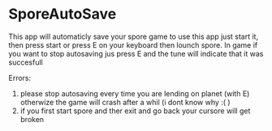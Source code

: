 # SporeAutoSave
This app will automaticly save your spore game
to use this app just start it, then press start or press E on your keyboard then lounch spore.
In game if you want to stop autosaving jus press E and the tune will indicate that it was succesfull

Errors: 
1) please stop autosaving every time you are lending on planet (with E) otherwize the game will crash after a whil (i dont know why :( )
2) if you first start spore and ther exit and go back your cursore will get broken 
